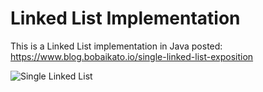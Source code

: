 # Linked List Implementation
This is a Linked List implementation in Java posted: https://www.blog.bobaikato.io/single-linked-list-exposition


![Single Linked List](https://www.blog.bobaikato.io/uploads/2018/03/SampleLinkedList.png?width=2000&key=366d36087ecd23677e79f6c3aee28c49cba059e0af0af07810fd60b439a6cbb8)
